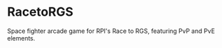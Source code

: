 RacetoRGS
=========

Space fighter arcade game for RPI's Race to RGS, featuring PvP and PvE elements.
